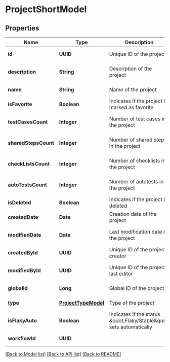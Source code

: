 # ProjectShortModel
## Properties

| Name | Type | Description | Notes |
|------------ | ------------- | ------------- | -------------|
| **id** | **UUID** | Unique ID of the project | [default to null] |
| **description** | **String** | Description of the project | [optional] [default to null] |
| **name** | **String** | Name of the project | [default to null] |
| **isFavorite** | **Boolean** | Indicates if the project is marked as favorite | [default to null] |
| **testCasesCount** | **Integer** | Number of test cases in the project | [optional] [default to null] |
| **sharedStepsCount** | **Integer** | Number of shared steps in the project | [optional] [default to null] |
| **checkListsCount** | **Integer** | Number of checklists in the project | [optional] [default to null] |
| **autoTestsCount** | **Integer** | Number of autotests in the project | [optional] [default to null] |
| **isDeleted** | **Boolean** | Indicates if the project is deleted | [default to null] |
| **createdDate** | **Date** | Creation date of the project | [default to null] |
| **modifiedDate** | **Date** | Last modification date of the project | [optional] [default to null] |
| **createdById** | **UUID** | Unique ID of the project creator | [default to null] |
| **modifiedById** | **UUID** | Unique ID of the project last editor | [optional] [default to null] |
| **globalId** | **Long** | Global ID of the project | [default to null] |
| **type** | [**ProjectTypeModel**](ProjectTypeModel.md) | Type of the project | [default to null] |
| **isFlakyAuto** | **Boolean** | Indicates if the status \&quot;Flaky/Stable\&quot; sets automatically | [default to null] |
| **workflowId** | **UUID** |  | [default to null] |

[[Back to Model list]](../README.md#documentation-for-models) [[Back to API list]](../README.md#documentation-for-api-endpoints) [[Back to README]](../README.md)

